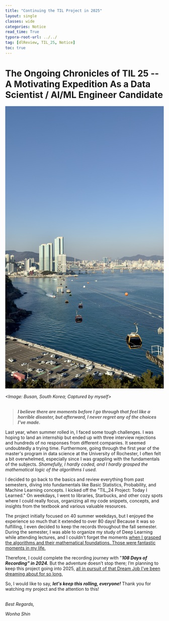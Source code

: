 ```yaml
---
title: "Continuing the TIL Project in 2025"
layout: single
classes: wide
categories: Notice
read_time: True
typora-root-url: ../../
tag: [dlReview, TIL_25, Notice]
toc: true 
---
```


# The Ongoing Chronicles of TIL 25 -- A Motivating Expedition As a Data Scientist / AI/ML Engineer Candidate

![2A77078E-624B-494B-8C0B-588FCB167D87_1_201_a](../../images/2025-01-15-ContinuedTIL25/2A77078E-624B-494B-8C0B-588FCB167D87_1_201_a-8717441.jpeg)

<I><Image: Busan, South Korea; Captured by myself></I><br><br>

> <I><b>I believe there are moments before I go through that feel like a horrible disaster, but afterward, I never regret any of the choices I've made. </b></I><br>

Last year, when summer rolled in, I faced some tough challenges. I was hoping to land an internship but ended up with three interview rejections and hundreds of no responses from different companies. It seemed undoubtedly a trying time. Furthermore, going through the first year of the master's program in data science at the University of Rochester, I often felt a bit overwhelmed, especially since I was grappling with the fundamentals of the subjects. <I>Shamefully, I hardly coded, and I hardly grasped the mathematical logic of the algorithms I used. </I>

I decided to go back to the basics and review everything from past semesters, diving into fundamentals like Basic Statistics, Probability, and Machine Learning concepts. I kicked off the "TIL_24 Project: Today I Learned." On weekdays, I went to libraries, Starbucks, and other cozy spots where I could really focus, organizing all my code snippets, concepts, and insights from the textbook and various valuable resources. 

The project initially focused on 40 summer weekdays, but I enjoyed the experience so much that it extended to over 80 days! Because it was so fulfilling, I even decided to keep the records throughout the fall semester. During the semester, I was able to organize my study of Deep Learning while attending lectures, and I couldn't forget the moments <u>when I grasped the algorithms and their mathematical foundations. Those were fantastic moments in my life.</u> 

Therefore, I could complete the recording journey with "***108 Days of Recording" in 2024.*** But the adventure doesn’t stop there; I’m planning to keep this project going into 2025, <u>all in pursuit of that Dream Job I’ve been dreaming about for so long.</u> 

So, I would like to say, ***let's keep this rolling, everyone!***  Thank you for watching my project and the attention to this! <br><br>

*Best Regards,*

*Wonha Shin*









